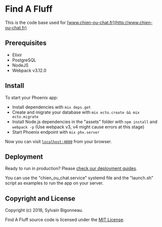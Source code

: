 # Find A Fluff

This is the code base used for [www.chien-ou-chat.fr](http://www.chien-ou-chat.fr)

## Prerequisites

- Elixir
- PostgreSQL
- NodeJS
- Webpack v3.12.0

## Install

To start your Phoenix app:

  * Install dependencies with `mix deps.get`
  * Create and migrate your database with `mix ecto.create && mix ecto.migrate`
  * Install Node.js dependencies in the "assets" folder with `npm install` and `webpack -p` (Use webpack v3, v4 might cause errors at this stage)
  * Start Phoenix endpoint with `mix phx.server`

Now you can visit [`localhost:4000`](http://localhost:4000) from your browser.

## Deployment

Ready to run in production? Please [check our deployment guides](http://www.phoenixframework.org/docs/deployment).

You can use the "chien_ou_chat.service" systemd file and the "launch.sh" script as examples to run the app on your server.

## Copyright and License

Copyright (c) 2018, Sylvain Bigonneau.

Find A Fluff source code is licensed under the [MIT License](LICENSE.md).

